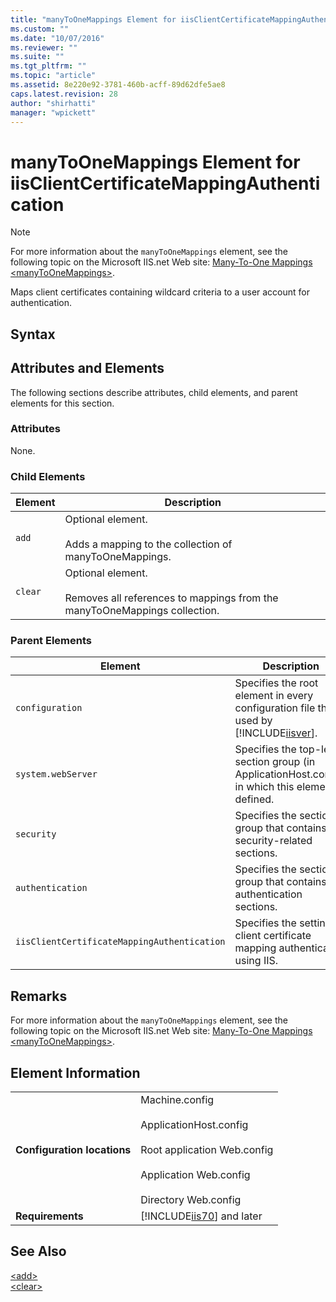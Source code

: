 ```yaml
---
title: "manyToOneMappings Element for iisClientCertificateMappingAuthentication | Microsoft Docs"
ms.custom: ""
ms.date: "10/07/2016"
ms.reviewer: ""
ms.suite: ""
ms.tgt_pltfrm: ""
ms.topic: "article"
ms.assetid: 8e220e92-3781-460b-acff-89d62dfe5ae8
caps.latest.revision: 28
author: "shirhatti"
manager: "wpickett"
---
```

# manyToOneMappings Element for iisClientCertificateMappingAuthentication
> [!NOTE]
>  For more information about the `manyToOneMappings` element, see the following topic on the Microsoft IIS.net Web site: [Many-To-One Mappings \<manyToOneMappings>](http://www.iis.net/ConfigReference/system.webServer/security/authentication/iisClientCertificateMappingAuthentication/manyToOneMappings).  
  
 Maps client certificates containing wildcard criteria to a user account for authentication.  
  
## Syntax  
  
## Attributes and Elements  
 The following sections describe attributes, child elements, and parent elements for this section.  
  
### Attributes  
 None.  
  
### Child Elements  
  
|Element|Description|  
|-------------|-----------------|  
|`add`|Optional element.<br /><br /> Adds a mapping to the collection of manyToOneMappings.|  
|`clear`|Optional element.<br /><br /> Removes all references to mappings from the manyToOneMappings collection.|  
  
### Parent Elements  
  
|Element|Description|  
|-------------|-----------------|  
|`configuration`|Specifies the root element in every configuration file that is used by [!INCLUDE[iisver](../../reference/admin/includes/iisver-md.md)].|  
|`system.webServer`|Specifies the top-level section group (in ApplicationHost.config) in which this element is defined.|  
|`security`|Specifies the section group that contains security-related sections.|  
|`authentication`|Specifies the section group that contains authentication sections.|  
|`iisClientCertificateMappingAuthentication`|Specifies the settings client certificate mapping authentication using IIS.|  
  
## Remarks  
 For more information about the `manyToOneMappings` element, see the following topic on the Microsoft IIS.net Web site: [Many-To-One Mappings \<manyToOneMappings>](http://www.iis.net/ConfigReference/system.webServer/security/authentication/iisClientCertificateMappingAuthentication/manyToOneMappings).  
  
## Element Information  
  
|||  
|-|-|  
|**Configuration locations**|Machine.config<br /><br /> ApplicationHost.config<br /><br /> Root application Web.config<br /><br /> Application Web.config<br /><br /> Directory Web.config|  
|**Requirements**|[!INCLUDE[iis70](../../reference/admin/includes/iis70-md.md)] and later|  
  
## See Also  
 [\<add>](../../reference/admin/add-element-for-manytoonemappings-for-iisclientcertificatemappingauthentication.md)   
 [\<clear>](../../reference/admin/clear-element-for-manytoonemappings-for-authentication.md)